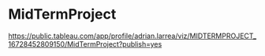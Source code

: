 # MidTermProject
https://public.tableau.com/app/profile/adrian.larrea/viz/MIDTERMPROJECT_16728452809150/MidTermProject?publish=yes
